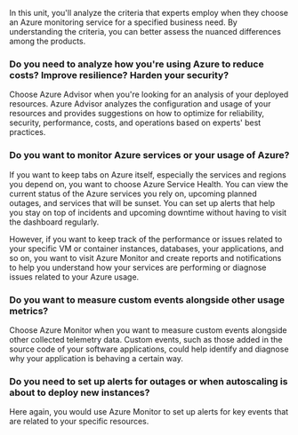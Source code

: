 In this unit, you'll analyze the criteria that experts employ when they choose an Azure monitoring service for a specified business need.  By understanding the criteria, you can better assess the nuanced differences among the products.

### Do you need to analyze how you're using Azure to reduce costs?  Improve resilience?  Harden your security?

Choose Azure Advisor when you're looking for an analysis of your deployed resources.  Azure Advisor analyzes the configuration and usage of your resources and provides suggestions on how to optimize for reliability, security, performance, costs, and operations based on experts' best practices.

### Do you want to monitor Azure services or your usage of Azure?

If you want to keep tabs on Azure itself, especially the services and regions you depend on, you want to choose Azure Service Health.  You can view the current status of the Azure services you rely on, upcoming planned outages, and services that will be sunset.  You can set up alerts that help you stay on top of incidents and upcoming downtime without having to visit the dashboard regularly.

However, if you want to keep track of the performance or issues related to your specific VM or container instances, databases, your applications, and so on, you want to visit Azure Monitor and create reports and notifications to help you understand how your services are performing or diagnose issues related to your Azure usage.

### Do you want to measure custom events alongside other usage metrics?

Choose Azure Monitor when you want to measure custom events alongside other collected telemetry data.  Custom events, such as those added in the source code of your software applications, could help identify and diagnose why your application is behaving a certain way.

### Do you need to set up alerts for outages or when autoscaling is about to deploy new instances?

Here again, you would use Azure Monitor to set up alerts for key events that are related to your specific resources.
